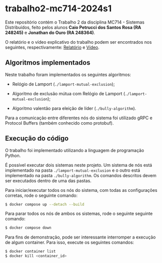 # trabalho2-mc714-2024s1

Este repositório contém o Trabalho 2 da disciplina MC714 - Sistemas Distribuídos, feito pelos alunos **Caio Petrucci dos Santos Rosa (RA 248245)** e **Jonathan do Ouro (RA 248364)**.

O relatório e o vídeo explicativo do trabalho podem ser encontrados nos seguintes, respectivamente: [Relatório](dummy) e [Vídeo](dummy).

## Algoritmos implementados

Neste trabalho foram implementados os seguintes algoritmos:

- Relógio de Lamport (`./lamport-mutual-exclusion`);

- Algoritmo de exclusão mútua com Relógio de Lamport (`./lamport-mutual-exclusion`);

- Algoritmo valentão para eleição de líder (`./bully-algorithm`).

Para a comunicação entre diferentes nós do sistema foi utilizado gRPC e Protocol Buffers (também conhecido como protobuf).

## Execução do código

O trabalho foi implementado utilizando a linguagem de programação Python.

É possível executar dois sistemas neste projeto. Um sistema de nós está implementado na pasta `./lamport-mutual-exclusion` e o outro está implementado na pasta `./bully-algorithm`. Os comandos descritos devem ser executados dentro de uma das pastas.

Para iniciar/executar todos os nós do sistema, com todas as configurações corretas, rode o seguinte comando:

```bash
$ docker compose up --detach --build
```

Para parar todos os nós de ambos os sistemas, rode o seguinte seguinte comando:

```bash
$ docker compose down
```

Para fins de demonstração, pode ser interessante interromper a execução de algum container. Para isso, execute os seguintes comandos:

```bash
$ docker container list
$ docker kill <container_id>
```